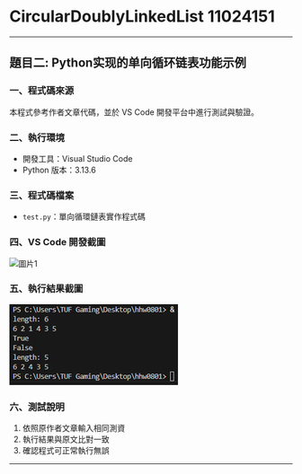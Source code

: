 # CircularDoublyLinkedList 11024151
---

## 題目二: Python实现的单向循环链表功能示例 

### 一、程式碼來源  
本程式參考作者文章代碼，並於 VS Code 開發平台中進行測試與驗證。  

### 二、執行環境  
- 開發工具：Visual Studio Code  
- Python 版本：3.13.6

### 三、程式碼檔案  
- `test.py`：單向循環鏈表實作程式碼

### 四、VS Code 開發截圖  
![圖片1](圖片1.png)

### 五、執行結果截圖  
![執行結果](執行結果.png)

### 六、測試說明  
1. 依照原作者文章輸入相同測資  
2. 執行結果與原文比對一致  
3. 確認程式可正常執行無誤

---
